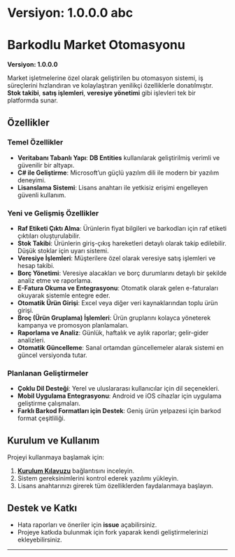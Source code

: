 # Versiyon: 1.0.0.0 abc
# **Barkodlu Market Otomasyonu**  
**Versiyon: 1.0.0.0**  

Market işletmelerine özel olarak geliştirilen bu otomasyon sistemi, iş süreçlerini hızlandıran ve kolaylaştıran yenilikçi özelliklerle donatılmıştır. **Stok takibi**, **satış işlemleri**, **veresiye yönetimi** gibi işlevleri tek bir platformda sunar.  

## **Özellikler**  

### **Temel Özellikler**  
- **Veritabanı Tabanlı Yapı**: **DB Entities** kullanılarak geliştirilmiş verimli ve güvenilir bir altyapı.  
- **C# ile Geliştirme**: Microsoft’un güçlü yazılım dili ile modern bir yazılım deneyimi.  
- **Lisanslama Sistemi**: Lisans anahtarı ile yetkisiz erişimi engelleyen güvenli kullanım.  

### **Yeni ve Gelişmiş Özellikler**  
- **Raf Etiketi Çıktı Alma**: Ürünlerin fiyat bilgileri ve barkodları için raf etiketi çıktıları oluşturulabilir.  
- **Stok Takibi**: Ürünlerin giriş-çıkış hareketleri detaylı olarak takip edilebilir. Düşük stoklar için uyarı sistemi.  
- **Veresiye İşlemleri**: Müşterilere özel olarak veresiye satış işlemleri ve hesap takibi.  
- **Borç Yönetimi**: Veresiye alacakları ve borç durumlarını detaylı bir şekilde analiz etme ve raporlama.  
- **E-Fatura Okuma ve Entegrasyonu**: Otomatik olarak gelen e-faturaları okuyarak sistemle entegre eder.  
- **Otomatik Ürün Girişi**: Excel veya diğer veri kaynaklarından toplu ürün girişi.  
- **Broç (Ürün Gruplama) İşlemleri**: Ürün gruplarını kolayca yöneterek kampanya ve promosyon planlamaları.  
- **Raporlama ve Analiz**: Günlük, haftalık ve aylık raporlar; gelir-gider analizleri.  
- **Otomatik Güncelleme**: Sanal ortamdan güncellemeler alarak sistemi en güncel versiyonda tutar.  

### **Planlanan Geliştirmeler**  
- **Çoklu Dil Desteği**: Yerel ve uluslararası kullanıcılar için dil seçenekleri.  
- **Mobil Uygulama Entegrasyonu**: Android ve iOS cihazlar için uygulama geliştirme çalışmaları.  
- **Farklı Barkod Formatları için Destek**: Geniş ürün yelpazesi için barkod format çeşitliliği.  

## **Kurulum ve Kullanım**  
Projeyi kullanmaya başlamak için:  
1. **[Kurulum Kılavuzu](#)** bağlantısını inceleyin.  
2. Sistem gereksinimlerini kontrol ederek yazılımı yükleyin.  
3. Lisans anahtarınızı girerek tüm özelliklerden faydalanmaya başlayın.  

## **Destek ve Katkı**  
- Hata raporları ve öneriler için **issue** açabilirsiniz.  
- Projeye katkıda bulunmak için fork yaparak kendi geliştirmelerinizi ekleyebilirsiniz.  

---
